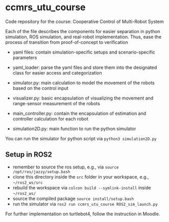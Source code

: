 # ccmrs_utu_course
Code repository for the course: Cooperative Control of Multi-Robot System 

Each of the file describes the components for easier separation in python simulation, ROS simulation, and real-robot implementation. Thus, ease the process of transition from proof-of-concept to verification

- yaml files: contain simulation-specific setups and scenario-specific parameters
- yaml_loader: parse the yaml files and store them into the designated class for easier access and categorization
- simulator.py: main calculation to model the movement of the robots based on the control input
- visualizer.py: basic encapsulation of visualizing the movement and range-sensor measurement of the robots
- main_controller.py: contain the encapsulation of estimation and controller calculation for each robot

- simulation2D.py: main function to run the python simulator

You can run the simulator for python script via `python3 simulation2D.py`


## Setup in ROS2

- remember to source the ros setup, e.g., via `source /opt/ros/jazzy/setup.bash`
- clone this directory inside the `src` folder in your workspace, e.g., `~/ros2_ws/src`
- rebuild the workspace via `colcon build --symlink-install` inside `~/ros2_ws/`
- source the compiled package `source install/setup.bash`
- run the simulator via `ros2 run ccmrs_utu_course ROS2_sim_launch.py`

For further implementation on turtlebot4, follow the instruction in Moodle.